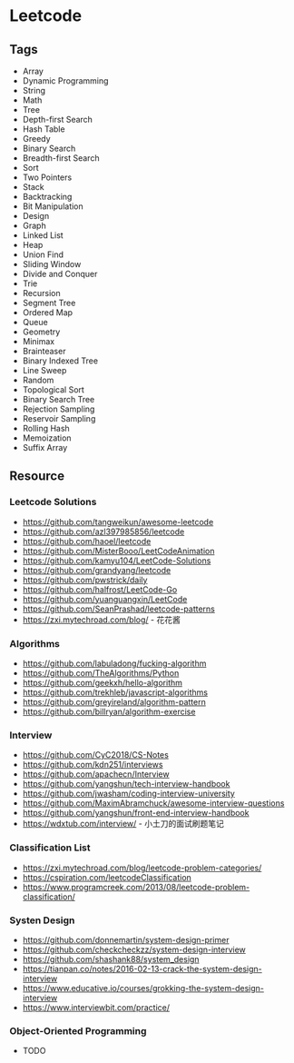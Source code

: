 # Leetcode



## Tags

- Array
- Dynamic Programming
- String
- Math
- Tree
- Depth-first Search
- Hash Table
- Greedy
- Binary Search
- Breadth-first Search
- Sort
- Two Pointers
- Stack
- Backtracking
- Bit Manipulation
- Design
- Graph
- Linked List
- Heap
- Union Find
- Sliding Window
- Divide and Conquer
- Trie
- Recursion
- Segment Tree
- Ordered Map
- Queue
- Geometry
- Minimax
- Brainteaser
- Binary Indexed Tree
- Line Sweep
- Random
- Topological Sort
- Binary Search Tree
- Rejection Sampling
- Reservoir Sampling
- Rolling Hash
- Memoization
- Suffix Array



## Resource

### Leetcode Solutions

- https://github.com/tangweikun/awesome-leetcode
- https://github.com/azl397985856/leetcode
- https://github.com/haoel/leetcode
- https://github.com/MisterBooo/LeetCodeAnimation
- https://github.com/kamyu104/LeetCode-Solutions
- https://github.com/grandyang/leetcode
- https://github.com/pwstrick/daily
- https://github.com/halfrost/LeetCode-Go
- https://github.com/yuanguangxin/LeetCode
- https://github.com/SeanPrashad/leetcode-patterns
- https://zxi.mytechroad.com/blog/ - 花花酱



### Algorithms

- https://github.com/labuladong/fucking-algorithm
- https://github.com/TheAlgorithms/Python
- https://github.com/geekxh/hello-algorithm
- https://github.com/trekhleb/javascript-algorithms
- https://github.com/greyireland/algorithm-pattern
- https://github.com/billryan/algorithm-exercise



### Interview

- https://github.com/CyC2018/CS-Notes
- https://github.com/kdn251/interviews
- https://github.com/apachecn/Interview
- https://github.com/yangshun/tech-interview-handbook
- https://github.com/jwasham/coding-interview-university
- https://github.com/MaximAbramchuck/awesome-interview-questions
- https://github.com/yangshun/front-end-interview-handbook
- https://wdxtub.com/interview/ - 小土刀的面试刷题笔记



### Classification List

- https://zxi.mytechroad.com/blog/leetcode-problem-categories/
- https://cspiration.com/leetcodeClassification
- https://www.programcreek.com/2013/08/leetcode-problem-classification/



### Systen Design

- https://github.com/donnemartin/system-design-primer
- https://github.com/checkcheckzz/system-design-interview
- https://github.com/shashank88/system_design
- https://tianpan.co/notes/2016-02-13-crack-the-system-design-interview
- https://www.educative.io/courses/grokking-the-system-design-interview
- https://www.interviewbit.com/practice/



### Object-Oriented Programming

- TODO

